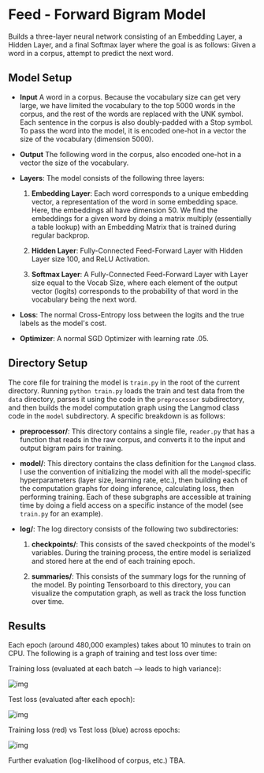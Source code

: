 # Feed - Forward Bigram Model #
Builds a three-layer neural network consisting of an Embedding Layer, a Hidden Layer, and a final
Softmax layer where the goal is as follows: Given a word in a corpus, attempt to predict the next 
word.

## Model Setup ##
+ **Input** A word in a corpus. Because the vocabulary size can get very large, we have limited the
            vocabulary to the top 5000 words in the corpus, and the rest of the words are replaced
            with the UNK symbol. Each sentence in the corpus is also doubly-padded with a Stop symbol.
            To pass the word into the model, it is encoded one-hot in a vector the size of the vocabulary
            (dimension 5000).

+ **Output** The following word in the corpus, also encoded one-hot in a vector the size of the vocabulary.

+ **Layers**: The model consists of the following three layers:

  1) **Embedding Layer**: Each word corresponds to a unique embedding vector, a representation of the
                      word in some embedding space. Here, the embeddings all have dimension 50. We 
                      find the embeddings for a given word by doing a matrix multiply (essentially
                      a table lookup) with an Embedding Matrix that is trained during regular backprop.
  
  2) **Hidden Layer**: Fully-Connected Feed-Forward Layer with Hidden Layer size 100, and ReLU Activation.
  
  3) **Softmax Layer**: A Fully-Connected Feed-Forward Layer with Layer size equal to the Vocab Size,
                    where each element of the output vector (logits) corresponds to the probability 
                    of that word in the vocabulary being the next word.
                    
+ **Loss**: The normal Cross-Entropy loss between the logits and the true labels as the model's
            cost.
            
+ **Optimizer**: A normal SGD Optimizer with learning rate .05.

## Directory Setup ##

The core file for training the model is `train.py` in the root of the current directory. Running 
`python train.py` loads the train and test data from the `data` directory, parses it using the code
in the `preprocessor` subdirectory, and then builds the model computation graph using the Langmod 
class code in the `model` subdirectory. A specific breakdown is as follows:

+ **preprocessor/**: This directory contains a single file, `reader.py` that has a function that
reads in the raw corpus, and converts it to the input and output bigram pairs for training.

+ **model/**: This directory contains the class definition for the `Langmod` class. I use the convention
of initializing the model with all the model-specific hyperparameters (layer size, learning rate, etc.),
then building each of the computation graphs for doing inference, calculating loss, then performing
training. Each of these subgraphs are accessible at training time by doing a field access on a 
specific instance of the model (see `train.py` for an example).

+ **log/**: The log directory consists of the following two subdirectories:
    
    1) **checkpoints/**: This consists of the saved checkpoints of the model's variables. During the
                        training process, the entire model is serialized and stored here at the end
                        of each training epoch.
    
    2) **summaries/**: This consists of the summary logs for the running of the model. By pointing
                      Tensorboard to this directory, you can visualize the computation graph, as well
                      as track the loss function over time.
                      
## Results ##

Each epoch (around 480,000 examples) takes about 10 minutes to train on CPU. The following is a 
graph of training and test loss over time:

Training loss (evaluated at each batch --> leads to high variance):

![img](https://github.com/siddk/deep-nlp/blob/master/langmod_nn/data/train.png)

Test loss (evaluated after each epoch):

![img](https://github.com/siddk/deep-nlp/blob/master/langmod_nn/data/test.png)

Training loss (red) vs Test loss (blue) across epochs:

![img](https://github.com/siddk/deep-nlp/blob/master/langmod_nn/data/test_train.png)

Further evaluation (log-likelihood of corpus, etc.) TBA.